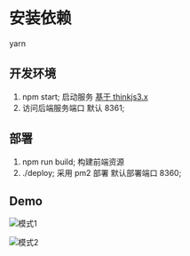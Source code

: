 # 安装依赖

yarn

## 开发环境

1. npm start; 启动服务 [基于 thinkjs3.x](https://thinkjs.org/doc/index.html)
2. 访问后端服务端口 默认 8361;

## 部署

1. npm run build; 构建前端资源
2. ./deploy; 采用 pm2 部署 默认部署端口 8360;


## Demo

![模式1](http://react-core-form.oss-cn-beijing.aliyuncs.com/assets/mode3.png)

![模式2](http://react-core-form.oss-cn-beijing.aliyuncs.com/assets/mode4.png)